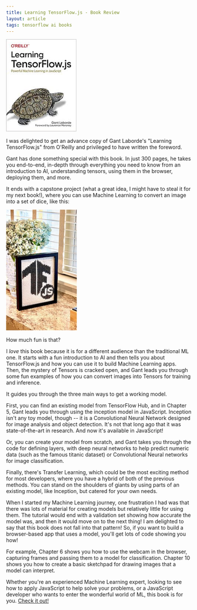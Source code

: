 ```yaml
---
title: Learning TensorFlow.js - Book Review
layout: article
tags: tensorflow ai books 
---
```


![Gant Cover](/assets/gantcover.jpg)

I was delighted to get an advance copy of Gant Laborde's "Learning TensorFlow.js" from O'Reilly and privileged to have written the foreword.

Gant has done something special with this book. In just 300 pages, he takes you end-to-end, in-depth through everything you need to know from an introduction to AI, understanding tensors, using them in the browser, deploying them, and more.

It ends with a capstone project (what a great idea, I might have to steal it for my next book!), where you can use Machine Learning to convert an image into a set of dice, like this:

![Gant Dice Sculpture](/assets/dice.jpg)

How much fun is that?

I *love* this book because it is for a different audience than the traditional ML one. It starts with a fun introduction to AI and then tells you about TensorFlow.js and how you can use it to build Machine Learning apps. Then, the mystery of Tensors is cracked open, and Gant leads you through some fun examples of how you can convert images into Tensors for training and inference. 

It guides you through the three main ways to get a working model. 

First, you can find an existing model from TensorFlow Hub, and in Chapter 5, Gant leads you through using the inception model in JavaScript. Inception isn't any toy model, though -- it is a Convolutional Neural Network designed for image analysis and object detection. It's not that long ago that it was state-of-the-art in research. And now it's available in JavaScript!

Or, you can create your model from scratch, and Gant takes you through the code for defining layers, with deep neural networks to help predict numeric data (such as the famous titanic dataset) or Convolutional Neural networks for image classification.

Finally, there's Transfer Learning, which could be the most exciting method for most developers, where you have a hybrid of both of the previous methods. You can stand on the shoulders of giants by using parts of an existing model, like Inception, but catered for your own needs. 

When I started my Machine Learning journey, one frustration I had was that there was lots of material for creating models but relatively little for using them. The tutorial would end with a validation set showing how accurate the model was, and then it would move on to the next thing! I am delighted to say that this book does not fall into that pattern! So, if you want to build a browser-based app that uses a model, you'll get lots of code showing you how! 

For example, Chapter 6 shows you how to use the webcam in the browser, capturing frames and passing them to a model for classification. Chapter 10 shows you how to create a basic sketchpad for drawing images that a model can interpret.

Whether you're an experienced Machine Learning expert, looking to see how to apply JavaScript to help solve your problems, or a JavaScript developer who wants to enter the wonderful world of ML, this book is for you. [Check it out!](https://www.oreilly.com/library/view/learning-tensorflowjs/9781492090786/)





